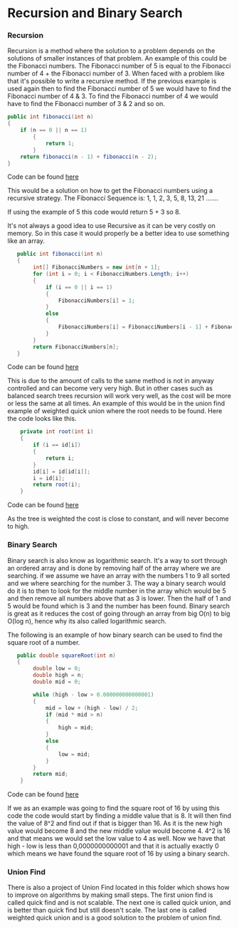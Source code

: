 # Recursion and Binary Search

### Recursion

Recursion is a method where the solution to a problem depends on the solutions of smaller instances of that problem. An example of this could be the Fibonacci numbers. The Fibonacci number of 5 is equal to the Fibonacci number of 4 + the Fibonacci number of 3. When faced with a problem like that it's possible to write a recursive method. If the previous example is used again then to find the Fibonacci number of 5 we would have to find the Fibonacci number of 4 & 3. To find the Fibonacci number of 4 we would have to find the Fibonacci number of 3 & 2 and so on. 

```c#
public int fibonacci(int n) 
{
	if (n == 0 || n == 1)
        {
            return 1;
        }
    return fibonacci(n - 1) + fibonacci(n - 2);
} 
```
Code can be found [here](https://github.com/Ebski/Algorithm-Data-Structure-Exam/blob/master/1%20-%20Recursion%20and%20Binary%20search/RecursionAndBinarySearch/RecursionAndBinarySearch/Services/Fibonacci.cs)

This would be a solution on how to get the Fibonacci numbers using a recursive strategy. The Fibonacci Sequence is: 1, 1, 2, 3, 5, 8, 13, 21 .......

If using the example of 5 this code would return 5 + 3 so 8. 

It's not always a good idea to use Recursive as it can be very costly on memory. So in this case it would properly be a better idea to use something like an array.

```c#
   public int fibonacci(int n) 
   {
        int[] FibonacciNumbers = new int[n + 1];
        for (int i = 0; i < FibonacciNumbers.Length; i++)
        {
            if (i == 0 || i == 1)
            {
                FibonacciNumbers[i] = 1;
            }
            else
            {
                FibonacciNumbers[i] = FibonacciNumbers[i - 1] + FibonacciNumbers[i - 2];
            }
        }
        return FibonacciNumbers[n];
   } 
```
Code can be found [here](https://github.com/Ebski/Algorithm-Data-Structure-Exam/blob/master/1%20-%20Recursion%20and%20Binary%20search/RecursionAndBinarySearch/RecursionAndBinarySearch/Services/Fibonacci.cs)

This is due to the amount of calls to the same method is not in anyway controlled and can become very very high. But in other cases such as balanced search trees recursion will work very well, as the cost will be more or less the same at all times. An example of this would be in the union find example of weighted quick union where the root needs to be found. Here the code looks like this.

```c#
    private int root(int i)
    {
        if (i == id[i])
        {
            return i;
        }
        id[i] = id[id[i]];
        i = id[i];
        return root(i);
    }
```
Code can be found [here](https://github.com/Ebski/Algorithm-Data-Structure-Exam/blob/master/1%20-%20Recursion%20and%20Binary%20search/UnionFind/UnionFind/Service/WeigthedQuicUnionUF.cs)

As the tree is weighted the cost is close to constant, and will never become to high.

### Binary Search

Binary search is also know as logarithmic search. It's a way to sort through an ordered array and is done by removing half of the array where we are searching. if we assume we have an array with the numbers 1 to 9 all sorted and we where searching for the number 3. The way a binary search would do it is to then to look for the middle number in the array which would be 5 and then remove all numbers above that as 3 is lower. Then the half of 1 and 5 would be found which is 3 and the number has been found. Binary search is great as it reduces the cost of going through an array from big O(n) to big O(log n), hence why its also called logarithmic search.

The following is an example of how binary search can be used to find the square root of a number.

```c#
   public double squareRoot(int n)
   {
        double low = 0;
        double high = n;
        double mid = 0;

        while (high - low > 0.000000000000001)
        {
            mid = low + (high - low) / 2;
            if (mid * mid > n)
            {
                high = mid;
            }
            else
            {
                low = mid;
            }
        }
        return mid;
    }
```
Code can be found [here]()

If we as an example was going to find the square root of 16 by using this code the code would start by finding a middle value that is 8. It will then find the value of 8^2 and find out if that is bigger than 16. As it is the new high value would become 8 and the new middle value would become 4. 4^2 is 16 and that means we would set the low value to 4 as well. Now we have that high - low is less than 0,0000000000001 and that it is actually exactly 0 which means we have found the square root of 16 by using a binary search.

### Union Find

There is also a project of Union Find located in this folder which shows how to improve on algorithms by making small steps. The first union find is called quick find and is not scalable. The next one is called quick union, and is better than quick find but still doesn't scale. The last one is called weighted quick union and is a good solution to the problem of union find.

